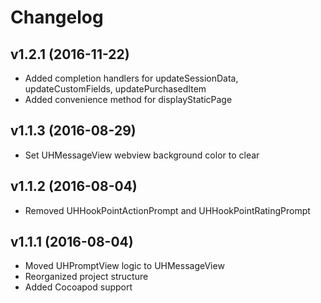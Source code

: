 # Changelog

## v1.2.1 (2016-11-22)
- Added completion handlers for updateSessionData, updateCustomFields, updatePurchasedItem
- Added convenience method for displayStaticPage

## v1.1.3 (2016-08-29)
- Set UHMessageView webview background color to clear

## v1.1.2 (2016-08-04)
- Removed UHHookPointActionPrompt and UHHookPointRatingPrompt

## v1.1.1 (2016-08-04)

- Moved UHPromptView logic to UHMessageView
- Reorganized project structure
- Added Cocoapod support
